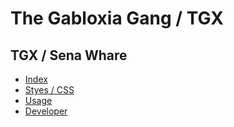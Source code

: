 # The Gabloxia Gang / TGX

## TGX / Sena Whare

- [Index](index.html)
- [Styes / CSS](style/style.css)
- [Usage](js/app.js)
- [Developer](AlmendrasDev)